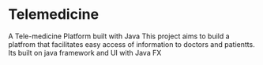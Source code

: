 # Telemedicine
A Tele-medicine Platform built with Java 
This project aims to build a platfrom that facilitates easy access of information to doctors and patientts.
Its built on java framework and UI with Java FX
